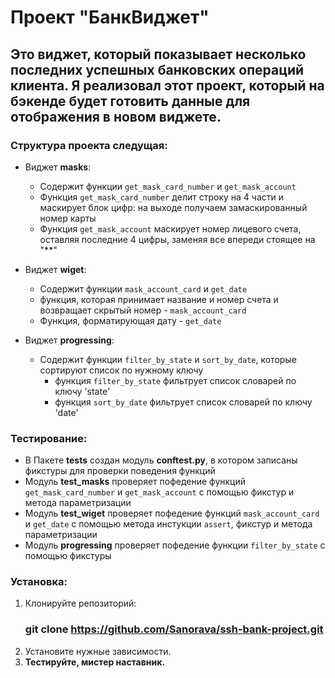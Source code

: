 # Проект "БанкВиджет"
## Это виджет, который показывает несколько последних успешных банковских операций клиента. Я реализовал этот проект, который на бэкенде будет готовить данные для отображения в новом виджете.
### Структура проекта следущая:
* Виджет **masks**:
  
  * Содержит функции `get_mask_card_number` и `get_mask_account`
   * Функция `get_mask_card_number` делит строку на 4 части и маскирует блок цифр: на выходе получаем замаскированный номер карты
   * Функция `get_mask_account` маскирует номер лицевого счета, оставляя последние 4 цифры, заменяя все впереди стоящее на "**"
* Виджет **wiget**:
  
  * Содержит функции `mask_account_card` и `get_date`
   * функция, которая принимает название и номер счета и возвращает скрытый номер - `mask_account_card`
   * Функция, форматирующая дату - `get_date`
* Виджет **progressing**:
  
  * Содержит функции `filter_by_state` и `sort_by_date`, которые сортируют список по нужному ключу
    * функция `filter_by_state` фильтрует список словарей по ключу 'state'
    * функция `sort_by_date` фильтрует список словарей по ключу 'date'
### Тестирование:
  * В Пакете **tests** создан модуль **conftest.py**, в котором записаны фикстуры для проверки поведения функций
  * Модуль **test_masks** проверяет пофедение функций `get_mask_card_number` и  `get_mask_account` с помощью фикстур и метода параметризации
  * Модуль **test_wiget** проверяет пофедение функций `mask_account_card` и  `get_date` с помощью метода инстукции `assert`, фикстур и метода параметризации
  * Модуль **progressing** проверяет пофедение функции `filter_by_state` с помощью фикстуры
### Установка:
1. Клонируйте репозиторий:
   ### git clone https://github.com/Sanorava/ssh-bank-project.git
2. Установите нужные зависимости.
3. **Тестируйте, мистер наставник.**